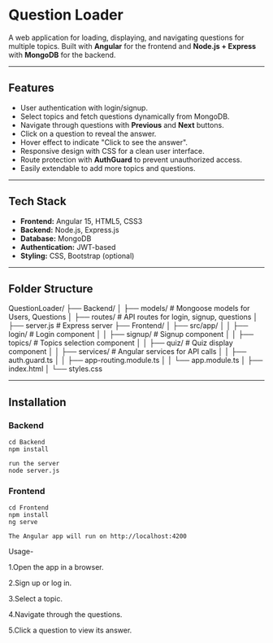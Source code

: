 # Question Loader

A web application for loading, displaying, and navigating questions for multiple topics. Built with **Angular** for the frontend and **Node.js + Express** with **MongoDB** for the backend.

---

## Features

- User authentication with login/signup.
- Select topics and fetch questions dynamically from MongoDB.
- Navigate through questions with **Previous** and **Next** buttons.
- Click on a question to reveal the answer.
- Hover effect to indicate "Click to see the answer".
- Responsive design with CSS for a clean user interface.
- Route protection with **AuthGuard** to prevent unauthorized access.
- Easily extendable to add more topics and questions.

---

## Tech Stack

- **Frontend:** Angular 15, HTML5, CSS3
- **Backend:** Node.js, Express.js
- **Database:** MongoDB
- **Authentication:** JWT-based
- **Styling:** CSS, Bootstrap (optional)

---

## Folder Structure

QuestionLoader/
├── Backend/
│ ├── models/ # Mongoose models for Users, Questions
│ ├── routes/ # API routes for login, signup, questions
│ ├── server.js # Express server
├── Frontend/
│ ├── src/app/
│ │ ├── login/ # Login component
│ │ ├── signup/ # Signup component
│ │ ├── topics/ # Topics selection component
│ │ ├── quiz/ # Quiz display component
│ │ ├── services/ # Angular services for API calls
│ │ ├── auth.guard.ts
│ │ ├── app-routing.module.ts
│ │ └── app.module.ts
│ ├── index.html
│ └── styles.css


---

## Installation

### Backend

```terminal
cd Backend
npm install

run the server
node server.js
```
### Frontend

```terminal
cd Frontend
npm install
ng serve

The Angular app will run on http://localhost:4200
```

Usage-

1.Open the app in a browser.

2.Sign up or log in.

3.Select a topic.

4.Navigate through the questions.

5.Click a question to view its answer.
